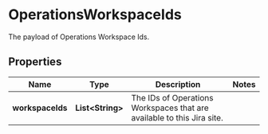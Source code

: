 

# OperationsWorkspaceIds

The payload of Operations Workspace Ids.

## Properties

| Name | Type | Description | Notes |
|------------ | ------------- | ------------- | -------------|
|**workspaceIds** | **List&lt;String&gt;** | The IDs of Operations Workspaces that are available to this Jira site.  |  |



